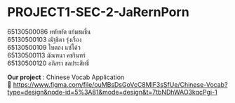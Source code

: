 # PROJECT1-SEC-2-JaRernPorn

65130500086 หทัยทัต แย้มชมชื่น <br>
65130500103 ณัฐธิดา รุ่งเรือง <br>
65130500109 ใบตอง แซ่โค้ว <br>
65130500113 มัณฑนา คชรินทร์ <br>
65130500120 อภิสรา ชลประสิทธิ์

**Our project** : Chinese Vocab Application <br>
:pushpin: https://www.figma.com/file/ouMBsDsGoVcC8MlF3sSfUe/Chinese-Vocab?type=design&node-id=5%3A81&mode=design&t=7tbNDhWAO3kqcPgi-1
